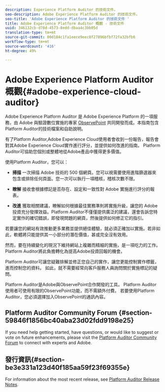 ```yaml
---
description: Experience Platform Auditor 的技術文件。
seo-description: Adobe Experience Platform Auditor 的技術文件。
seo-title: 'Adobe Experience Platform Auditor 的技術文件 '
title: Adobe Experience Platform Auditor 概觀 - 技術文件
uuid: 346132cb-d78d-4573-8edd-dbaa4c3bb05d
translation-type: tm+mt
source-git-commit: 00d184c1fa1eece9eec8f27896bfbf72fa32bfb6
workflow-type: tm+mt
source-wordcount: '416'
ht-degree: 49%

---
```



# Adobe Experience Platform Auditor 概觀{#adobe-experience-cloud-auditor}

Adobe Experience Platform Auditor 是 Adobe Experience Platform 的一項服務，由 Adobe 與驗證數位實施的專家 [ObservePoint](https://www.observepoint.com/) 共同開發而成。本指南包含Platform Auditor的技術檔案和自助說明。

有了Platform Auditor,Adobe Experience Cloud使用者會收到一份報告，報告會對其Adobe Experience Cloud實作進行評分，並提供如何改進的指南。 Platform Auditor可協助您個別或整體地從Adobe產品中獲得更多價值。

使用Platform Auditor，您可以：

* **掃描** 一次掃描 Adobe 技術的 500 個網頁。您可以視需要使用進階篩選器來包含或排除任何頁面。您一次可以執行一項稽核，稽核次數不限。

* **瞭解** 接收會根據標記是否存在、設定和一致性對 Adobe 實施進行評分的報表。

* **改進** 獲取相關建議，瞭解如何根據最佳實務準則將實施升級，讓您的 Adobe 投資充分發揮效益。Platform Auditor不僅僅提供廣泛的建議，還會告訴您特定實作的確切錯誤，即發現問題的網頁，然後提供如何修正它的指引。

若要讓您的網站有效推動更多業務並提供絕佳體驗，就必須正確加以實施。若非如此，軟體將只能提供其一小部分的潛在價值，甚或完全沒有效用。

然而，要在持續變化的現況下維持網站上複雜而精細的實施，是一項吃力的工作。Platform Auditor將此負擔轉化為提高Adobe投資回報的機會。

Platform Auditor可讓您疑難排解並修正您自己的實作，讓您更能控制實作標籤，進而控制您的資料。 如此，就不需要經常向客戶服務人員詢問關於實施標記的疑問。

Platform Auditor是Adobe與ObservePoint合作開發的工具。 Platform Auditor使用者可使用有限的ObservePoint功能，而不需額外付費。 若要使用Platform Auditor，您必須選擇加入ObservePoint的通訊內容。

## Platform Auditor Community Forum {#section-59846f1856bc40aba23d02fdd9198e25}

If you need help getting started, have questions, or would like to suggest or vote on future enhancements, please visit the [Platform Auditor Community Forum](https://forums.adobe.com/community/experience-cloud/platform/core-services/activation-service/auditor) to connect with experts and Adobe.

## 發行資訊{#section-be3e331a123d40f185aa59f23f69355e}

For information about the most recent release, see [Platform Auditor Release Notes](release-notes.md).
